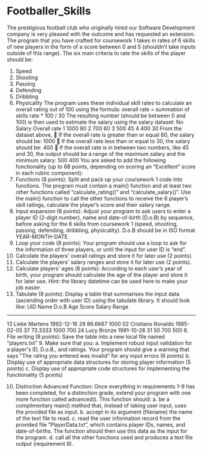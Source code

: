# Footballer_Skills
The prestigious football club who originally hired our Software Development company is very pleased with the outcome  and has requested an extension. The program that you have crafted for coursework 1 takes in rates of 6 skills of new  players in the form of a score between 0 and 5 (shouldn’t take inputs outside of this range).
The six main criteria to rate 
the skills of the player should be: 
1. Speed 
2. Shooting 
3. Passing 
4. Defending 
5. Dribbling 
6. Physicality 
The program uses these individual skill rates to calculate an overall rating out of 100 using the formula: 
overall rate = summation of skills rate * 100 / 30 
The resulting number (should be between 0 and 100) is then used to estimate the salary using the salary dataset: 
No Salary Overall rate
1 1000 80
2 700 60
3 500 45
4 400 30
From the dataset above, 
 If the overall rate is greater than or equal 80, the salary should be: 1000
 If the overall rate less than or equal to 30, the salary should be: 400
 If the overall rate is in between two numbers, like 45 and 30, the output should be a range of the maximum 
salary and the minimum salary: 500 400
 You are asked to add the following functionality (up to 68 points, depending on scoring an “Excellent” score in each 
rubric component):
1. Functions (8 points): Split and pack up your coursework 1 code into functions. The program must contain a 
main() function and at least two other functions called “calculate_rating()” and “calculate_salary()”. 
Use the main() function to call the other functions to receive the 6 player’s skill ratings, calculate the player’s 
score and their salary range. 
2. Input expansion (8 points): Adjust your program to ask users to enter a player ID (2-digit number), name and 
date-of-birth (D.o.B) by sequence, before asking for the 6 skills from coursework 1 (speed, shooting, passing, 
defending, dribbling, physicality). D.o.B should be in ISO format YEAR-MONTH-DATE. 
3. Loop your code (8 points): Your program should use a loop to ask for the information of three players, or until 
the input for user ID is “end”. 
4. Calculate the players' overall ratings and store it for later use (2 points). 
5. Calculate the players' salary ranges and store it for later use (2 points). 
6. Calculate players' ages (8 points): According to each user’s year of birth, your program should calculate the age 
of the player and store it for later use. Hint: the library datetime can be used here to make your job easier. 
7. Tabulate (8 points): Display a table that summarises the input data (ascending order with user ID) using the 
tabulate library. It should look like: 
 UID Name D.o.B Age Score Salary Range 
----- ----------------- ---------- ----- ------- -------------- 
 13 Lieke Martens 1992-12-16 29 86.6667 1000 
 02 Cristiano Ronaldo 1985-02-05 37 73.3333 1000 700 
 24 Lucy Bronze 1991-10-28 31 50 700 500 
8. File writing (8 points): Save the table into a new local file named “players.txt” 
9. Make sure that you: 
a. Implement robust input validation for a player's ID, D.o.B., and ratings. Your program should give a 
warning that says "The rating you entered was invalid" for any input errors (6 points) 
b. Display use of appropriate data structures for storing player information (5 points) 
c. Display use of appropriate code structures for implementing the functionality (5 points) 
 
10. Distinction Advanced Function: Once everything in requirements 1-9 has been completed, for a distinction 
grade, extend your program with one more function called advanced(). This function should: 
a. be a complimentary main() method that, instead of taking user input, uses the provided file as input. 
b. accept in its argument (filename) the name of the text file to read. 
c. read the user information record from the provided file “PlayerData.txt”, which contains player IDs, 
names, and date-of-births. The function should then use this data as the input for the program. 
d. call all the other functions used and produces a text file output (requirement 8). 

